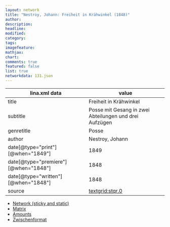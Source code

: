 ```yaml
---
layout: network
title: "Nestroy, Johann: Freiheit in Krähwinkel (1848)"
author:
description:
headline:
modified:
category:
tags:
imagefeature: 
mathjax: 
chart: 
comments: true
featured: false
list: true
networkdata: 131.json
---
```

lina.xml data  | value
------------- | -------------
title|Freiheit in Krähwinkel
subtitle|Posse mit Gesang in zwei Abteilungen und drei Aufzügen
genretitle|Posse
author|Nestroy, Johann
date[@type="print"][@when="1849"]|1849
date[@type="premiere"][@when="1848"]|1848
date[@type="written"][@when="1848"]|1848
source|[textgrid:stqr.0](https://textgridlab.org/1.0/tgcrud-public/rest/textgrid:stqr.0/data)



* [Network (sticky and static)](/linas/network131)
* [Matrix](/linas/matrix131)
* [Amounts](/linas/amount131)
* [Zwischenformat](/linas/lina131 )
